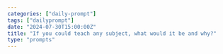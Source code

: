 ```yaml
---
categories: ["daily-prompt"]
tags: ["dailyprompt"]
date: "2024-07-30T15:00:00Z"
title: "If you could teach any subject, what would it be and why?"
type: "prompts"
---
```

